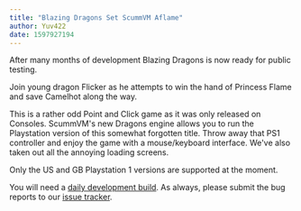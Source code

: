 ```yaml
---
title: "Blazing Dragons Set ScummVM Aflame"
author: Yuv422
date: 1597927194
---
```


After many months of development Blazing Dragons is now ready for public testing.

Join young dragon Flicker as he attempts to win the hand of Princess Flame and save Camelhot along the way.

This is a rather odd Point and Click game as it was only released on Consoles.
ScummVM's new Dragons engine allows you to run the Playstation version of this somewhat forgotten title. Throw away that PS1 controller and enjoy the game with a mouse/keyboard interface. We've also taken out all the annoying loading screens.

Only the US and GB Playstation 1 versions are supported at the moment.

You will need a [daily development build](https://buildbot.scummvm.org/builds.html). As always, please submit the bug reports to our [issue tracker](https://bugs.scummvm.org/).


